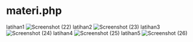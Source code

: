 # materi.php
latihan1
![Screenshot (22)](https://github.com/farhatunnisa0408/materi.php/assets/123419469/2f6251d8-cda7-463b-8260-64d3b82f3cf4)
latihan2
![Screenshot (23)](https://github.com/farhatunnisa0408/materi.php/assets/123419469/6043edfc-80ec-4d4f-b8c5-f9715668c00a)
latihan3
![Screenshot (24)](https://github.com/farhatunnisa0408/materi.php/assets/123419469/4f517c9f-a913-4c5a-bc4c-6dec26691695)
latihan4
![Screenshot (25)](https://github.com/farhatunnisa0408/materi.php/assets/123419469/72f4cd56-cd46-474d-93cc-51e572f09cf5)
latihan5
![Screenshot (26)](https://github.com/farhatunnisa0408/materi.php/assets/123419469/4911b5eb-0ba7-4a70-a411-126a77dbcd4d)
